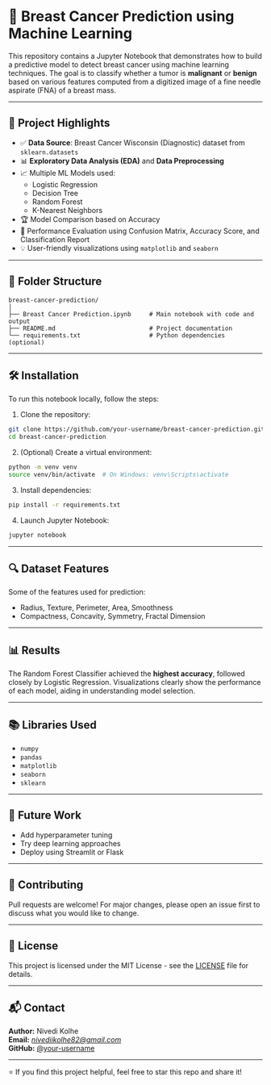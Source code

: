 # 🧠 Breast Cancer Prediction using Machine Learning

This repository contains a Jupyter Notebook that demonstrates how to build a predictive model to detect breast cancer using machine learning techniques. The goal is to classify whether a tumor is **malignant** or **benign** based on various features computed from a digitized image of a fine needle aspirate (FNA) of a breast mass.

---

## 📌 Project Highlights

- ✅ **Data Source**: Breast Cancer Wisconsin (Diagnostic) dataset from `sklearn.datasets`
- 📊 **Exploratory Data Analysis (EDA)** and **Data Preprocessing**
- 📈 Multiple ML Models used: 
  - Logistic Regression
  - Decision Tree
  - Random Forest
  - K-Nearest Neighbors
- 🏆 Model Comparison based on Accuracy
- 🧪 Performance Evaluation using Confusion Matrix, Accuracy Score, and Classification Report
- 💡 User-friendly visualizations using `matplotlib` and `seaborn`

---

## 📁 Folder Structure

```
breast-cancer-prediction/
│
├── Breast Cancer Prediction.ipynb     # Main notebook with code and output
├── README.md                          # Project documentation
└── requirements.txt                   # Python dependencies (optional)
```

---

## 🛠️ Installation

To run this notebook locally, follow the steps:

1. Clone the repository:

```bash
git clone https://github.com/your-username/breast-cancer-prediction.git
cd breast-cancer-prediction
```

2. (Optional) Create a virtual environment:

```bash
python -m venv venv
source venv/bin/activate  # On Windows: venv\Scripts\activate
```

3. Install dependencies:

```bash
pip install -r requirements.txt
```

4. Launch Jupyter Notebook:

```bash
jupyter notebook
```

---

## 🔍 Dataset Features

Some of the features used for prediction:

- Radius, Texture, Perimeter, Area, Smoothness
- Compactness, Concavity, Symmetry, Fractal Dimension

---

## 📊 Results

The Random Forest Classifier achieved the **highest accuracy**, followed closely by Logistic Regression. Visualizations clearly show the performance of each model, aiding in understanding model selection.

---

## 📚 Libraries Used

- `numpy`
- `pandas`
- `matplotlib`
- `seaborn`
- `sklearn`

---

## 🚀 Future Work

- Add hyperparameter tuning
- Try deep learning approaches
- Deploy using Streamlit or Flask

---

## 🙌 Contributing

Pull requests are welcome! For major changes, please open an issue first to discuss what you would like to change.

---

## 📃 License

This project is licensed under the MIT License - see the [LICENSE](LICENSE) file for details.

---

## 📬 Contact

**Author:** Nivedi Kolhe  
**Email:** *nivediikolhe82@gmail.com*  
**GitHub:** [@your-username](https://github.com/your-username)

---

⭐ If you find this project helpful, feel free to star this repo and share it!
